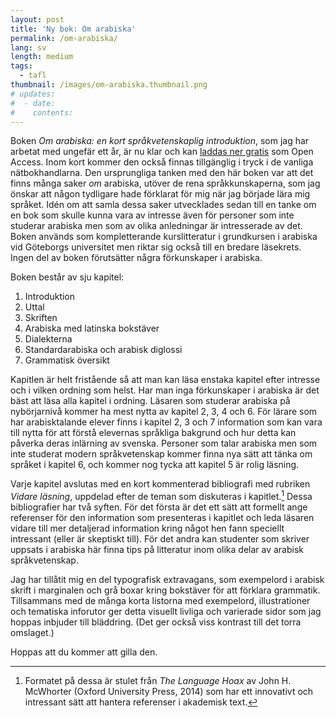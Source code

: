 ```yaml
---
layout: post
title: 'Ny bok: Om arabiska'
permalink: /om-arabiska/
lang: sv
length: medium
tags:
  - tafl
thumbnail: /images/om-arabiska.thumbnail.png
# updates: 
#  - date:
#    contents:
---
```


Boken *Om arabiska: en kort språkvetenskaplig introduktion*, som jag har arbetat med ungefär ett år, är nu klar och kan [laddas ner gratis](https://gupea.ub.gu.se/bitstream/handle/2077/76851/om-arabiska.pdf) som Open Access. Inom kort kommer den också finnas tillgänglig i tryck i de vanliga nätbokhandlarna. Den ursprungliga tanken med den här boken var att det finns många saker *om* arabiska, utöver de rena språkkunskaperna, som jag önskar att någon tydligare hade förklarat för mig när jag började lära mig språket. Idén om att samla dessa saker utvecklades sedan till en tanke om en bok som skulle kunna vara av intresse även för personer som inte studerar arabiska men som av olika anledningar är intresserade av det. Boken används som kompletterande kurslitteratur i grundkursen i arabiska vid Göteborgs universitet men riktar sig också till en bredare läsekrets. Ingen del av boken förutsätter några förkunskaper i arabiska.

Boken består av sju kapitel:

1. Introduktion
2. Uttal
3. Skriften
4. Arabiska med latinska bokstäver
5. Dialekterna
6. Standardarabiska och arabisk diglossi
7. Grammatisk översikt

Kapitlen är helt fristående så att man kan läsa enstaka kapitel efter intresse och i vilken ordning som helst. Har man inga förkunskaper i arabiska är det bäst att läsa alla kapitel i ordning. Läsaren som studerar arabiska på nybörjarnivå kommer ha mest nytta av kapitel 2, 3, 4 och&nbsp;6. För lärare som har arabisktalande elever finns i kapitel 2, 3 och&nbsp;7 information som kan vara till nytta för att förstå elevernas språkliga bakgrund och hur detta kan påverka deras inlärning av svenska. Personer som talar arabiska men som inte studerat modern språkvetenskap kommer finna nya sätt att tänka om språket i kapitel&nbsp;6, och kommer nog tycka att kapitel&nbsp;5 är rolig läsning.

Varje kapitel avslutas med en kort kommenterad bibliografi med rubriken *Vidare läsning*, uppdelad efter de teman som diskuteras i kapitlet.[^mcwhorter] Dessa bibliografier har två syften. För det första är det ett  sätt att formellt ange referenser för den information som presenteras i kapitlet och leda läsaren vidare till mer detaljerad information kring något hen fann speciellt intressant (eller är skeptiskt till). För det andra kan studenter som skriver uppsats i arabiska här finna tips på litteratur inom olika delar av arabisk språkvetenskap.

[^mcwhorter]: Formatet på dessa är stulet från *The Language Hoax* av John H. McWhorter (Oxford University Press, 2014) som har ett innovativt och intressant sätt att hantera referenser i akademisk text.

Jag har tillåtit mig en del typografisk extravagans, som exempelord i arabisk skrift i marginalen och grå boxar kring bokstäver för att förklara grammatik. Tillsammans med de många korta listorna med exempelord, illustrationer och tematiska inforutor ger detta visuellt livliga och varierade sidor som jag hoppas inbjuder till bläddring. (Det ger också viss kontrast till det torra omslaget.)

Hoppas att du kommer att gilla den.
